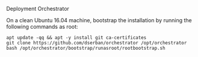 Deployment Orchestrator

On a clean Ubuntu 16.04 machine, bootstrap the installation by running the following commands as root:
```
apt update -qq && apt -y install git ca-certificates
git clone https://github.com/dserban/orchestrator /opt/orchestrator
bash /opt/orchestrator/bootstrap/runasroot/rootbootstrap.sh
```
